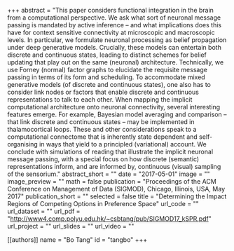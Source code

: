 +++
abstract = "This paper considers functional integration in the brain from a computational perspective. We ask what sort of neuronal message passing is mandated by active inference – and what implications does this have for context sensitive connectivity at microscopic and macroscopic levels. In particular, we formulate neuronal processing as belief propagation under deep generative models. Crucially, these models can entertain both discrete and continuous states, leading to distinct schemes for belief updating that play out on the same (neuronal) architecture. Technically, we use Forney (normal) factor graphs to elucidate the requisite message passing in terms of its form and scheduling. To accommodate mixed generative models (of discrete and continuous states), one also has to consider link nodes or factors that enable discrete and continuous representations to talk to each other. When mapping the implicit computational architecture onto neuronal connectivity, several interesting features emerge. For example, Bayesian model averaging and comparison – that link discrete and continuous states – may be implemented in thalamocortical loops. These and other considerations speak to a computational connectome that is inherently state dependent and self-organising in ways that yield to a principled (variational) account. We conclude with simulations of reading that illustrate the implicit neuronal message passing, with a special focus on how discrete (semantic) representations inform, and are informed by, continuous (visual) sampling of the sensorium."
abstract_short = ""
date = "2017-05-01"
image = ""
image_preview = ""
math = false
publication = "Proceedings of the ACM Conference on Management of Data (SIGMOD), Chicago, Illinois, USA, May 2017"
publication_short = ""
selected = false
title = "Determining the Impact Regions of Competing Options in Preference Space"
url_code = ""
url_dataset = ""
url_pdf = "http://www4.comp.polyu.edu.hk/~csbtang/pub/SIGMOD17_kSPR.pdf"
url_project = ""
url_slides = ""
url_video = ""

[[authors]]
    name = "Bo Tang"
    id = "tangbo"
+++
